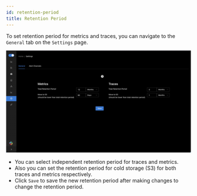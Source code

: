 ```yaml
---
id: retention-period
title: Retention Period
---
```


To set retention period for metrics and traces, you can navigate to the `General` tab on the `Settings` page.

![retention-period](../../static/img/docs/retention-period.webp)

- You can select independent retention period for traces and metrics.
- Also you can set the retention period for cold storage (S3) for both traces and metrics respectively.
- Click `Save` to save the new retention period after making changes to change the retention period.
